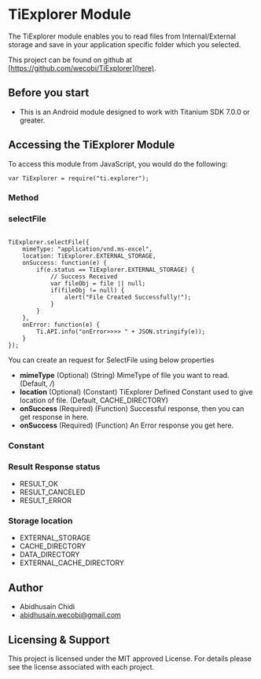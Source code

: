 # TiExplorer Module

The TiExplorer module enables you to read files from Internal/External storage and save in your application specific folder which you selected.

This project can be found on github at [https://github.com/wecobi/TiExplorer](here).

## Before you start

* This is an Android module designed to work with Titanium SDK 7.0.0 or greater.

## Accessing the TiExplorer Module
To access this module from JavaScript, you would do the following:
<pre><code>var TiExplorer = require("ti.explorer");</code></pre>

### Method

### selectFile
<pre><code>
TiExplorer.selectFile({
	mimeType: "application/vnd.ms-excel",
	location: TiExplorer.EXTERNAL_STORAGE,
	onSuccess: function(e) {
		if(e.status == TiExplorer.EXTERNAL_STORAGE) {
			// Success Received
			var fileObj = file || null;
			if(fileObj != null) {
				alert("File Created Successfully!");
			}
		}
	},
	onError: function(e) {
		Ti.API.info("onError>>>> " + JSON.stringify(e));
	}
});
</code></pre>

You can create an request for SelectFile using below properties
* <b>mimeType</b> (Optional) (String) MimeType of file you want to read. (Default, */*)
* <b>location</b> (Optional) (Constant) TiExplorer Defined Constant used to give location of file. (Default, <span>CACHE_DIRECTORY</span>)
* <b>onSuccess</b> (Required) (Function) Successful response, then you can get response in here.
* <b>onSuccess</b> (Required) (Function) An Error response you get here.


### Constant

### Result Response status
* RESULT_OK
* RESULT_CANCELED
* RESULT_ERROR

### Storage location
* EXTERNAL_STORAGE
* CACHE_DIRECTORY
* DATA_DIRECTORY
* EXTERNAL_CACHE_DIRECTORY

## Author
* Abidhusain Chidi
* abidhusain.wecobi@gmail.com

## Licensing & Support
This project is licensed under the MIT approved License. For details please see the license associated with each project.

